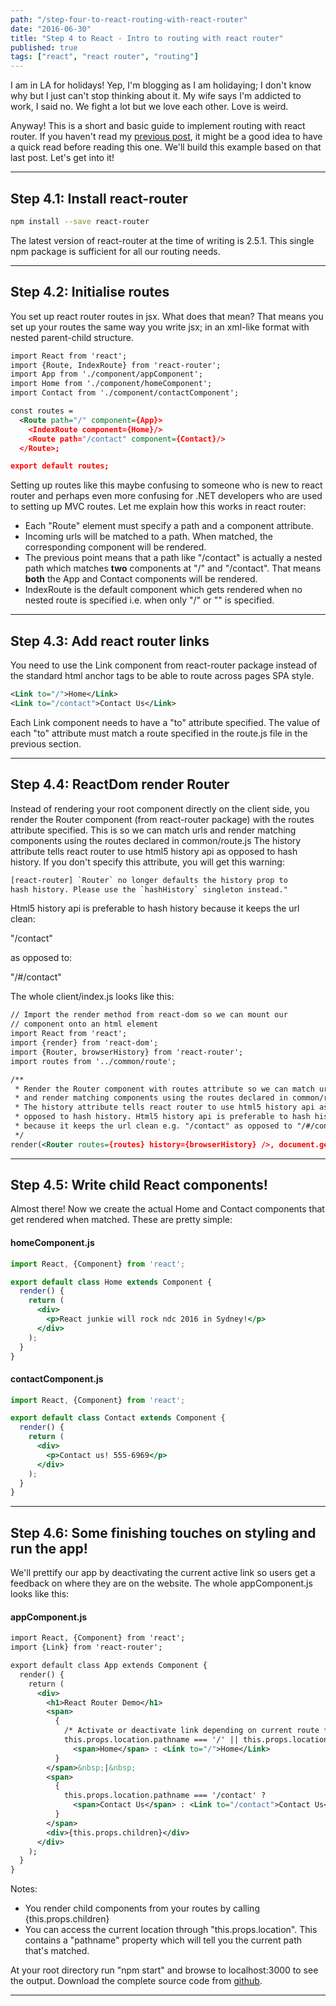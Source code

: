 ```yaml
---
path: "/step-four-to-react-routing-with-react-router"
date: "2016-06-30"
title: "Step 4 to React - Intro to routing with react router"
published: true
tags: ["react", "react router", "routing"]
---
```


I am in LA for holidays! Yep, I'm blogging as I am holidaying; I don't know why but I just can't stop thinking about it.
My wife says I'm addicted to work, I said no. We fight a lot but we love each other. Love is weird.

Anyway! This is a short and basic guide to implement routing with react router.
If you haven't read my [previous post](http://www.reactjunkie.com/step-three-to-react-speed-dev-with-hot-module-replacement/), 
it might be a good idea to have a quick read before reading this one. We'll build this example based on that last post.
Let's get into it!

---

## Step 4.1: Install react-router

```bash
npm install --save react-router
```

The latest version of react-router at the time of writing is 2.5.1. This single npm package is sufficient for 
all our routing needs.

---

## Step 4.2: Initialise routes
You set up react router routes in jsx. What does that mean? That means you set up your routes
the same way you write jsx; in an xml-like format with nested parent-child structure. 
 
```xml
import React from 'react';
import {Route, IndexRoute} from 'react-router';
import App from './component/appComponent';
import Home from './component/homeComponent';
import Contact from './component/contactComponent';

const routes =
  <Route path="/" component={App}>
    <IndexRoute component={Home}/>
    <Route path="/contact" component={Contact}/>
  </Route>;

export default routes;
```

Setting up routes like this maybe confusing to someone who is new to react router and perhaps even more confusing
for .NET developers who are used to setting up MVC routes. Let me explain how this works in react router:
<ul>
<li>Each "Route" element must specify a path and a component attribute.</li>
<li>Incoming urls will be matched to a path. When matched, the corresponding component will be rendered.</li>
<li>The previous point means that a path like "/contact" is actually a nested path which 
matches <b>two</b> components at "/" and "/contact". That means <b>both</b> the App and Contact components will be rendered.
</li>
<li>IndexRoute is the default component which gets rendered when no nested route is specified i.e. when only "/" or "" is specified.</li>
</ul>

---

## Step 4.3: Add react router links
You need to use the Link component from react-router package instead of the standard html anchor tags to 
be able to route across pages SPA style.

```xml
<Link to="/">Home</Link>
<Link to="/contact">Contact Us</Link>
```

Each Link component needs to have a "to" attribute specified. The value of each "to" attribute must match a route specified in the route.js 
file in the previous section.

---

## Step 4.4: ReactDom render Router
Instead of rendering your root component directly on the client side, you render the Router component (from react-router package) with the routes attribute
specified. This is so we can match urls and render matching components using the routes declared in common/route.js
The history attribute tells react router to use html5 history api as opposed to hash history. If you don't specify this attribute,
 you will get this warning: 
 ```xml
 [react-router] `Router` no longer defaults the history prop to 
 hash history. Please use the `hashHistory` singleton instead."
 ```
Html5 history api is preferable to hash history because it keeps the url clean:

"/contact" 

as opposed to:

"/#/contact"

The whole client/index.js looks like this:
```xml
// Import the render method from react-dom so we can mount our
// component onto an html element
import React from 'react';
import {render} from 'react-dom';
import {Router, browserHistory} from 'react-router';
import routes from '../common/route';

/**
 * Render the Router component with routes attribute so we can match urls 
 * and render matching components using the routes declared in common/route.js.
 * The history attribute tells react router to use html5 history api as 
 * opposed to hash history. Html5 history api is preferable to hash history 
 * because it keeps the url clean e.g. "/contact" as opposed to "/#/contact"
 */
render(<Router routes={routes} history={browserHistory} />, document.getElementById('reactDiv'));
```

---

## Step 4.5: Write child React components!
Almost there! Now we create the actual Home and Contact components that
get rendered when matched. These are pretty simple:

#### homeComponent.js
```jsx
import React, {Component} from 'react';

export default class Home extends Component {
  render() {
    return (
      <div>
        <p>React junkie will rock ndc 2016 in Sydney!</p>
      </div>
    );
  }
}
```
#### contactComponent.js
```jsx
import React, {Component} from 'react';

export default class Contact extends Component {
  render() {
    return (
      <div>
        <p>Contact us! 555-6969</p>
      </div>
    );
  }
}
```

---

## Step 4.6: Some finishing touches on styling and run the app!
We'll prettify our app by deactivating the current active link so users get a feedback on where they are on the website.
The whole appComponent.js looks like this:

#### appComponent.js
```xml
import React, {Component} from 'react';
import {Link} from 'react-router';

export default class App extends Component {
  render() {
    return (
      <div>
        <h1>React Router Demo</h1>
        <span>
          {
            /* Activate or deactivate link depending on current route */
            this.props.location.pathname === '/' || this.props.location.pathname === '/home' ?
              <span>Home</span> : <Link to="/">Home</Link>
          }
        </span>&nbsp;|&nbsp;
        <span>
          {
            this.props.location.pathname === '/contact' ?
              <span>Contact Us</span> : <Link to="/contact">Contact Us</Link>
          }
        </span>
        <div>{this.props.children}</div>
      </div>
    );
  }
}
```

Notes:
<ul>
<li>You render child components from your routes by calling {this.props.children}</li>
<li>You can access the current location through "this.props.location". This contains a "pathname" property which will tell you the current path
that's matched.</li>
</ul>

At your root directory run "npm start" and browse to localhost:3000 to see the output.
Download the complete source code from [github](https://github.com/yusinto/reactStep4).

---------------------------------------------------------------------------------------
